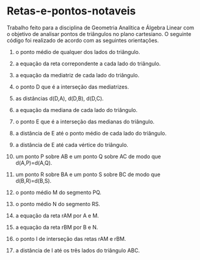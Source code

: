 # Retas-e-pontos-notaveis
Trabalho feito para a disciplina de Geometria Analítica e Álgebra Linear com o objetivo de analisar pontos de triângulos no plano cartesiano.
O seguinte código foi realizado de acordo com as seguintes orientações.
1. o ponto médio de qualquer dos lados do triângulo.

2. a equação da reta correpondente a cada lado do triângulo.
3. a equação da mediatriz de cada lado do triângulo.
4. o ponto D que é a interseção das mediatrizes.
5. as distâncias d(D,A), d(D,B), d(D,C).
6. a equação da mediana de cada lado do triângulo.
7. o ponto E que é a interseção das medianas do triângulo.
8. a distância de E até o ponto médio de cada lado do triângulo.
9. a distância de E até cada vértice do triângulo.
10. um ponto P sobre AB e um ponto Q sobre AC de modo que d(A,P)=d(A,Q).
11. um ponto R sobre BA e um ponto S sobre BC de modo que d(B,R)=d(B,S).
12. o ponto médio M do segmento PQ.
13. o ponto médio N do segmento RS.
14. a equação da reta rAM  por A e M.
15. a equação da reta rBM  por B e N.
16. o ponto I de interseção das retas rAM e rBM.
17. a distância de I até os três lados do triângulo ABC.
